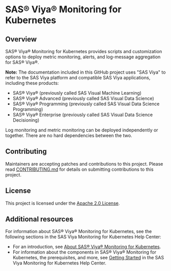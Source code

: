 # SAS® Viya® Monitoring for Kubernetes
## Overview
SAS® Viya® Monitoring for Kubernetes provides scripts and customization
options to deploy metric monitoring, alerts, and log-message aggregation for SAS® Viya®.

**Note:** The documentation included in this GitHub project uses "SAS Viya" to refer to the SAS Viya platform and compatible SAS Viya applications, including these products:
- SAS® Viya® (previously called SAS Visual Machine Learning)
- SAS® Viya® Advanced (previously called SAS Visual Data Science)
- SAS® Viya® Programming (previously called SAS Visual Data Science Programming)
- SAS® Viya® Enterprise (previously called SAS Visual Data Science Decisioning)

Log monitoring and metric monitoring can be deployed independently or together. There are no hard dependencies between the two.

## Contributing
Maintainers are accepting patches and contributions to this project.
Please read [CONTRIBUTING.md](CONTRIBUTING.md) for details on submitting contributions to this project.

## License
This project is licensed under the [Apache 2.0 License](LICENSE).

## Additional resources
For information about SAS® Viya® Monitoring for Kubernetes, see the following sections in the SAS Viya Monitoring for Kubernetes Help Center:

- For an introduction, see [About SAS® Viya® Monitoring for Kubernetes](https://documentation.sas.com/?cdcId=obsrvcdc&cdcVersion=v_003&docsetId=obsrvdply&docsetTarget=n0bzfdp3bn6p4vn1lj9pm2hy8t0q.htm).
- For information about the components in SAS® Viya® Monitoring for Kubernetes, the prerequisites, and more, see [Getting Started](https://documentation.sas.com/?cdcId=obsrvcdc&cdcVersion=v_003&docsetId=obsrvdply&docsetTarget=n18d875xbudfken18v75gj7mopxq.htm) in the SAS Viya Monitoring for Kubernetes Help Center.
